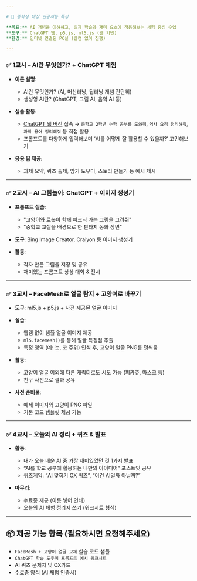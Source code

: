 ```yaml
---

# 🧠 중학생 대상 인공지능 특강

**목표:** AI 개념을 이해하고, 실제 학습과 재미 요소에 적용해보는 체험 중심 수업
**도구:** ChatGPT 웹, p5.js, ml5.js (웹 기반)
**환경:** 인터넷 연결된 PC실 (웹캠 없이 진행)

---
```


### ✅ **1교시 – AI란 무엇인가? + ChatGPT 체험**

* **이론 설명**:

  * AI란 무엇인가? (AI, 머신러닝, 딥러닝 개념 간단히)
  * 생성형 AI란? (ChatGPT, 그림 AI, 음악 AI 등)
* **실습 활동**:

  * [ChatGPT 웹 버전](https://chat.openai.com) 접속 →
    `중학교 2학년 수학 공부를 도와줘`, `역사 요점 정리해줘`, `과학 용어 정리해줘` 등 직접 활용
  * 프롬프트를 다양하게 입력해보며 ‘AI를 어떻게 잘 활용할 수 있을까?’ 고민해보기
* **응용 팁 제공**:

  * 과제 요약, 퀴즈 출제, 암기 도우미, 스토리 만들기 등 예시 제시

---

### ✅ **2교시 – AI 그림놀이: ChatGPT + 이미지 생성기**

* **프롬프트 실습**:

  * "고양이와 로봇이 함께 피크닉 가는 그림을 그려줘"
  * "중학교 교실을 배경으로 한 판타지 동화 장면"
* **도구**: Bing Image Creator, Craiyon 등 이미지 생성기
* **활동**:

  * 각자 만든 그림을 저장 및 공유
  * 재미있는 프롬프트 상상 대회 & 전시

---

### ✅ **3교시 – FaceMesh로 얼굴 탐지 + 고양이로 바꾸기**

* **도구**: ml5.js + p5.js + 사전 제공된 얼굴 이미지
* **실습**:

  * 웹캠 없이 샘플 얼굴 이미지 제공
  * `ml5.facemesh()`를 통해 얼굴 특징점 추출
  * 특정 영역 (예: 눈, 코 주위) 인식 후, 고양이 얼굴 PNG를 덧씌움
* **활동**:

  * 고양이 얼굴 이외에 다른 캐릭터로도 시도 가능 (피카츄, 마스크 등)
  * 친구 사진으로 결과 공유
* **사전 준비물**:

  * 예제 이미지와 고양이 PNG 파일
  * 기본 코드 템플릿 제공 가능

---

### ✅ **4교시 – 오늘의 AI 정리 + 퀴즈 & 발표**

* **활동**:

  * 내가 오늘 배운 AI 중 가장 재미있었던 것 1가지 발표
  * “AI를 학교 공부에 활용하는 나만의 아이디어” 포스트잇 공유
  * 퀴즈게임: “AI 맞히기 OX 퀴즈”, “이건 AI일까 아닐까?”
* **마무리**:

  * 수료증 제공 (이름 넣어 인쇄)
  * 오늘의 AI 체험 정리지 쓰기 (워크시트 형식)

---

## 📦 제공 가능 항목 (필요하시면 요청해주세요)

* `FaceMesh + 고양이 얼굴 교체` 실습 코드 샘플
* `ChatGPT 학습 도우미 프롬프트 예시 워크시트`
* AI 퀴즈 문제지 및 OX카드
* 수료증 양식 (AI 체험 인증서)
